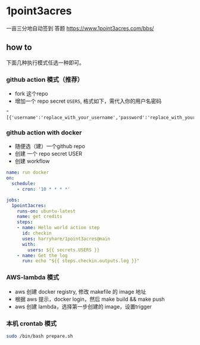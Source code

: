 # 1point3acres

一亩三分地自动签到 答题 https://www.1point3acres.com/bbs/


## how to

下面几种执行模式任选一种即可。


### github action 模式（推荐）

* fork 这个repo
* 增加一个 repo secret `USERS`, 格式如下，需代入你的用户名密码
```text
"[{'username':'replace_with_your_username','password':'replace_with_your_password'}]"
```

### github action with docker

* 随便选（建）一个github repo
* 创建 一个 repo secret USER
* 创建 workflow
```yaml
name: run docker
on: 
  schedule:
    - cron: '10 * * * *'

jobs:
  1point3acres:
    runs-on: ubuntu-latest
    name: get credits
    steps:
    - name: Hello world action step
      id: checkin
      uses: harryhare/1point3acres@main
      with:
        users: ${{ secrets.USERS }}
    - name: Get the log
      run: echo "${{ steps.checkin.outputs.log }}"
```


### AWS-lambda 模式
* aws 创建 docker registry, 修改 makefile 的 image 地址
* 根据 aws 提示，docker login，然后 make build && make push
* aws 创建 lambda，选择第一步创建的 image，设置trigger


### 本机 crontab 模式
```bash
sudo /bin/bash prepare.sh
```


